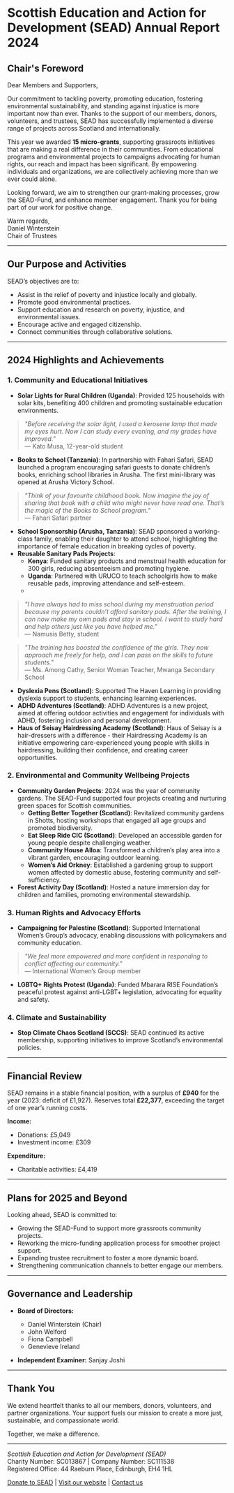 
# Scottish Education and Action for Development (SEAD) Annual Report 2024

## Chair's Foreword

Dear Members and Supporters,  

Our commitment to tackling poverty, promoting education, fostering environmental sustainability, and standing against injustice is more important now than ever. Thanks to the support of our members, donors, volunteers, and trustees, SEAD has successfully implemented a diverse range of projects across Scotland and internationally.

This year we awarded **15 micro-grants**, supporting grassroots initiatives that are making a real difference in their communities. From educational programs and environmental projects to campaigns advocating for human rights, our reach and impact has been significant. By empowering individuals and organizations, we are collectively achieving more than we ever could alone.

Looking forward, we aim to strengthen our grant-making processes, grow the SEAD-Fund, and enhance member engagement. Thank you for being part of our work for positive change.  

Warm regards,    
Daniel Winterstein   
Chair of Trustees

---

## Our Purpose and Activities

SEAD’s objectives are to:

- Assist in the relief of poverty and injustice locally and globally.
- Promote good environmental practices.
- Support education and research on poverty, injustice, and environmental issues.
- Encourage active and engaged citizenship.
- Connect communities through collaborative solutions.

---

## 2024 Highlights and Achievements

### 1. Community and Educational Initiatives
- **Solar Lights for Rural Children (Uganda)**: Provided 125 households with solar kits, benefiting 400 children and promoting sustainable education environments.  

> *"Before receiving the solar light, I used a kerosene lamp that made my eyes hurt. Now I can study every evening, and my grades have improved."*  
> — Kato Musa, 12-year-old student

- **Books to School (Tanzania)**: In partnership with Fahari Safari, SEAD launched a program encouraging safari guests to donate children’s books, enriching school libraries in Arusha. The first mini-library was opened at Arusha Victory School.  

> *"Think of your favourite childhood book. Now imagine the joy of sharing that book with a child who might never have read one. That’s the magic of the *Books to School* program."*  
> — Fahari Safari partner

- **School Sponsorship (Arusha, Tanzania)**: SEAD sponsored a working-class family, enabling their daughter to attend school, highlighting the importance of female education in breaking cycles of poverty.  
- **Reusable Sanitary Pads Projects**:  
  - **Kenya**: Funded sanitary products and menstrual health education for 300 girls, reducing absenteeism and promoting hygiene.  
  - **Uganda**: Partnered with URUCO to teach schoolgirls how to make reusable pads, improving attendance and self-esteem.  
  - 
> *"I have always had to miss school during my menstruation period because my parents couldn’t afford sanitary pads. After the training, I can now make my own pads and stay in school. I want to study hard and help others just like you have helped me."*  
> — Namusis Betty, student

> *"The training has boosted the confidence of the girls. They now approach me freely for help, and I can pass on the skills to future students."*  
> — Ms. Among Cathy, Senior Woman Teacher, Mwanga Secondary School

- **Dyslexia Pens (Scotland)**: Supported The Haven Learning in providing dyslexia support to students, enhancing learning experiences.
 - **ADHD Adventures (Scotland)**: ADHD Adventures is a new project, aimed at offering outdoor activities and engagement for individuals with ADHD, fostering inclusion and personal development​.
 - **Haus of Seisay Hairdressing Academy (Scotland)**: Haus of Seisay is a hair-dressers with a difference - their Hairdressing Academy is an initiative empowering care-experienced young people with skills in hairdressing, building their confidence, and creating career opportunities​.

### 2. Environmental and Community Wellbeing Projects

- **Community Garden Projects**: 2024 was the year of community gardens. The SEAD-Fund supported four projects creating and nurturing green spaces for Scottish communities.
  - **Getting Better Together (Scotland)**: Revitalized community gardens in Shotts, hosting workshops that engaged all age groups and promoted biodiversity.  
  - **Eat Sleep Ride CIC (Scotland)**: Developed an accessible garden for young people despite challenging weather.  
  - **Community House Alloa**: Transformed a children’s play area into a vibrant garden, encouraging outdoor learning.  
  - **Women’s Aid Orkney**: Established a gardening group to support women affected by domestic abuse, fostering community and self-sufficiency.  
- **Forest Activity Day (Scotland)**: Hosted a nature immersion day for children and families, promoting environmental stewardship.  

### 3. Human Rights and Advocacy Efforts
- **Campaigning for Palestine (Scotland)**: Supported International Women’s Group’s advocacy, enabling discussions with policymakers and community education.  

> *"We feel more empowered and more confident in responding to conflict affecting our community."*  
> — International Women’s Group member

- **LGBTQ+ Rights Protest (Uganda)**: Funded Mbarara RISE Foundation’s peaceful protest against anti-LGBT+ legislation, advocating for equality and safety.  

### 4. Climate and Sustainability
- **Stop Climate Chaos Scotland (SCCS)**: SEAD continued its active membership, supporting initiatives to improve Scotland’s environmental policies.  

---

## **Financial Review**

SEAD remains in a stable financial position, with a surplus of **£940** for the year (2023: deficit of £1,927). Reserves total **£22,377**, exceeding the target of one year’s running costs.

**Income:**  
- Donations: £5,049  
- Investment income: £309  

**Expenditure:**  
- Charitable activities: £4,419  

---

## **Plans for 2025 and Beyond**

Looking ahead, SEAD is committed to:  

- Growing the SEAD-Fund to support more grassroots community projects.  
- Reworking the micro-funding application process for smoother project support.  
- Expanding trustee recruitment to foster a more dynamic board.  
- Strengthening communication channels to better engage our members.  

---

## Governance and Leadership

- **Board of Directors:**  
  - Daniel Winterstein (Chair)  
  - John Welford  
  - Fiona Campbell  
  - Genevieve Ireland  

- **Independent Examiner:** Sanjay Joshi  

---

## Thank You

We extend heartfelt thanks to all our members, donors, volunteers, and partner organizations. Your support fuels our mission to create a more just, sustainable, and compassionate world.  

Together, we make a difference.  

---

*Scottish Education and Action for Development (SEAD)*    
Charity Number: SC013867 | Company Number: SC111538     
Registered Office: 44 Raeburn Place, Edinburgh, EH4 1HL     

[Donate to SEAD](https://donorbox.org/donate-to-sead?default_interval=m) | [Visit our website](https://www.sead.org.uk) | [Contact us](mailto:info@sead.org.uk)  
